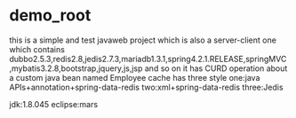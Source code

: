 # demo_root
this is a simple and test javaweb project which is also a server-client one which contains dubbo2.5.3,redis2.8,jedis2.7.3,mariadb1.3.1,spring4.2.1.RELEASE,springMVC ,mybatis3.2.8,bootstrap,jquery,js,jsp and so on it has CURD operation about a custom java bean named Employee cache has three style one:java APIs+annotation+spring-data-redis two:xml+spring-data-redis three:Jedis

jdk:1.8.045
eclipse:mars
